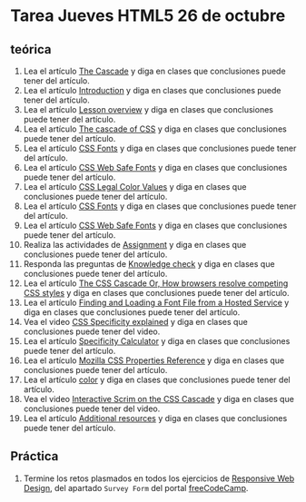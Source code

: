 # Tarea Jueves HTML5 26 de octubre

## teórica

1. Lea el artículo [The Cascade](https://www.theodinproject.com/lessons/foundations-the-cascade) y diga en clases que conclusiones puede tener del artículo.
2. Lea el artículo [Introduction](https://www.theodinproject.com/lessons/foundations-the-cascade#introduction) y diga en clases que conclusiones puede tener del artículo.
3. Lea el artículo [Lesson overview](https://www.theodinproject.com/lessons/foundations-the-cascade#lesson-overview) y diga en clases que conclusiones puede tener del artículo.
4. Lea el artículo [The cascade of CSS](https://www.theodinproject.com/lessons/foundations-the-cascade#the-cascade-of-css) y diga en clases que conclusiones puede tener del artículo.
5. Lea el artículo [CSS Fonts](https://www.w3schools.com/Css/css_font.asp) y diga en clases que conclusiones puede tener del artículo.
6. Lea el artículo [CSS Web Safe Fonts](https://www.w3schools.com/cssref/css_websafe_fonts.php) y diga en clases que conclusiones puede tener del artículo.
7. Lea el artículo [CSS Legal Color Values](https://www.w3schools.com/cssref/css_colors_legal.php) y diga en clases que conclusiones puede tener del artículo.
8. Lea el artículo [CSS Fonts](https://www.w3schools.com/Css/css_font.asp) y diga en clases que conclusiones puede tener del artículo.
9. Lea el artículo [CSS Web Safe Fonts](https://www.w3schools.com/cssref/css_websafe_fonts.php) y diga en clases que conclusiones puede tener del artículo.
10. Realiza las actividades de [Assignment](https://www.theodinproject.com/lessons/foundations-intro-to-css#assignment) y diga en clases que conclusiones puede tener del artículo.
11. Responda las preguntas de [Knowledge check](https://www.theodinproject.com/lessons/foundations-the-cascade#knowledge-check) y diga en clases que conclusiones puede tener del artículo.
12. Lea el artículo [The CSS Cascade Or, How browsers resolve competing CSS styles](https://2019.wattenberger.com/blog/css-cascade) y diga en clases que conclusiones puede tener del artículo.
13. Lea el artículo [Finding and Loading a Font File from a Hosted Service](https://www.digitalocean.com/community/tutorials/how-to-load-and-use-custom-fonts-with-css#finding-and-loading-a-font-file-from-a-hosted-service) y diga en clases que conclusiones puede tener del artículo.
14. Vea el video [CSS Specificity explained](https://www.youtube.com/watch?v=c0kfcP_nD9E&ab_channel=KevinPowell) y diga en clases que conclusiones puede tener del video.
15. Lea el artículo [Specificity Calculator](https://specificity.keegan.st/) y diga en clases que conclusiones puede tener del artículo.
16. Lea el artículo [Mozilla CSS Properties Reference](https://developer.mozilla.org/en-US/docs/Web/CSS/Reference#index) y diga en clases que conclusiones puede tener del artículo.
17. Lea el artículo [color](https://developer.mozilla.org/en-US/docs/Web/CSS/color#formal_definition) y diga en clases que conclusiones puede tener del artículo.
18. Vea el video [Interactive Scrim on the CSS Cascade](https://scrimba.com/scrim/c9gwmnAR) y diga en clases que conclusiones puede tener del video.
19. Lea el artículo [Additional resources](https://www.theodinproject.com/lessons/foundations-the-cascade#additional-resources) y diga en clases que conclusiones puede tener del artículo.

## Práctica

1. Termine los retos plasmados en todos los ejercicios de [Responsive Web Design](https://www.freecodecamp.org/learn/2022/responsive-web-design/), del apartado `Survey Form` del portal [freeCodeCamp](https://www.freecodecamp.org/learn/).
